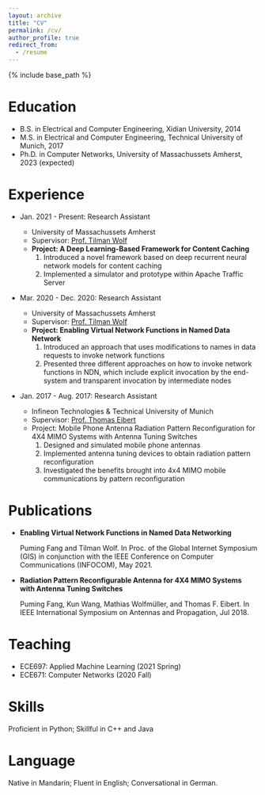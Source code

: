 ```yaml
---
layout: archive
title: "CV"
permalink: /cv/
author_profile: true
redirect_from:
  - /resume
---
```


{% include base_path %}

Education
======
* B.S. in Electrical and Computer Engineering, Xidian University, 2014
* M.S. in Electrical and Computer Engineering, Technical University of Munich, 2017
* Ph.D. in Computer Networks, University of Massachussets Amherst, 2023 (expected)

Experience
======
* Jan. 2021 - Present: Research Assistant
  * University of Massachussets Amherst
  * Supervisor: [Prof. Tilman Wolf](http://www.ecs.umass.edu/ece/wolf/) 
  * **Project: A Deep Learning-Based Framework for Content Caching**
    1. Introduced a novel framework based on deep recurrent neural network models for content caching
    2. Implemented a simulator and prototype within Apache Traffic Server

* Mar. 2020 - Dec. 2020: Research Assistant
  * University of Massachussets Amherst
  * Supervisor: [Prof. Tilman Wolf](http://www.ecs.umass.edu/ece/wolf/) 
  * **Project: Enabling Virtual Network Functions in Named Data Network**
    1. Introduced an approach that uses modifications to names in data requests to invoke network functions 
    2. Presented three different approaches on how to invoke network functions in NDN, which include explicit invocation by the end-system and transparent invocation by intermediate nodes

* Jan. 2017 - Aug. 2017: Research Assistant
  * Infineon Technologies & Technical University of Munich
  * Supervisor: [Prof. Thomas Eibert](https://www.ei.tum.de/en/hft/people/professors/prof-dr-ing-thomas-eibert/prof-dr-ing-thomas-eibert/)
  * Project: Mobile Phone Antenna Radiation Pattern Reconfiguration for 4X4 MIMO Systems with Antenna Tuning Switches
    1. Designed and simulated mobile phone antennas
    2. Implemented antenna tuning devices to obtain radiation pattern reconfiguration
    3. Investigated the benefits brought into 4x4 MIMO mobile communications by pattern reconfiguration
   
Publications
======
* **Enabling Virtual Network Functions in Named Data Networking**

  Puming Fang and Tilman Wolf. In Proc. of the Global Internet Symposium (GIS) in conjunction with the IEEE Conference on Computer Communications (INFOCOM), May    2021.
  
* **Radiation Pattern Reconfigurable Antenna for 4X4 MIMO Systems with Antenna Tuning Switches**

  Puming Fang, Kun Wang, Mathias Wolfmüller, and Thomas F. Eibert. In IEEE International Symposium on Antennas and Propagation, Jul 2018.
  

Teaching
======
* ECE697: Applied Machine Learning (2021 Spring)
* ECE671: Computer Networks (2020 Fall)

  
Skills
======
Proficient in Python; Skillful in C++ and Java


Language
======
Native in Mandarin; Fluent in English; Conversational in German.
